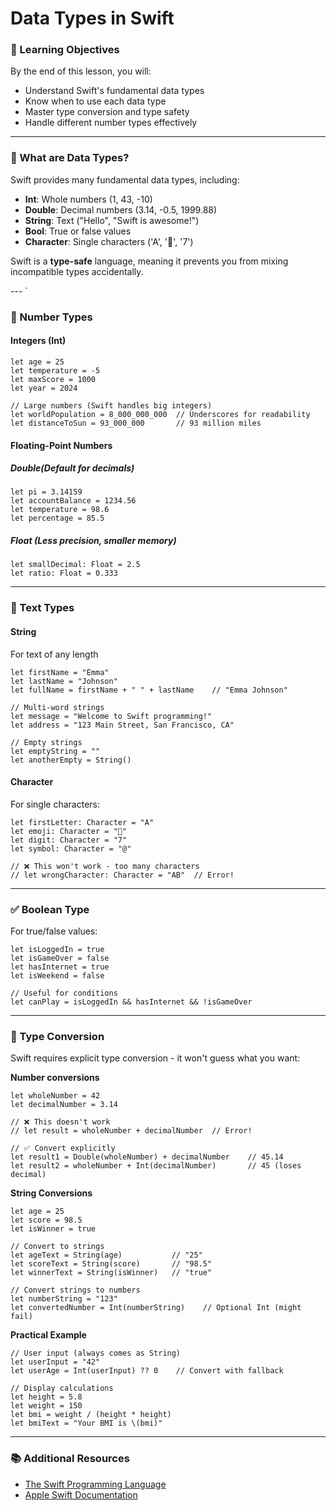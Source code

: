 # Data Types in Swift

### 🎯 Learning Objectives

By the end of this lesson, you will:
- Understand Swift's fundamental data types
- Know when to use each data type
- Master type conversion and type safety
- Handle different number types effectively

---

### 📖 What are Data Types?

Swift provides many fundamental data types, including:

- **Int**: Whole numbers (1, 43, -10)
- **Double**: Decimal numbers (3.14, -0.5, 1999.88)
- **String**: Text ("Hello", "Swift is awesome!")
- **Bool**: True or false values
- **Character**: Single characters ('A', '🥳', '7')

Swift is a **type-safe** language, meaning it prevents you from mixing incompatible types accidentally.

--- `

### 🔢 Number Types

#### Integers (Int)
```
let age = 25
let temperature = -5
let maxScore = 1000
let year = 2024

// Large numbers (Swift handles big integers)
let worldPopulation = 8_000_000_000  // Underscores for readability
let distanceToSun = 93_000_000       // 93 million miles
```

#### Floating-Point Numbers

##### Double(Default for decimals)

```
let pi = 3.14159
let accountBalance = 1234.56
let temperature = 98.6
let percentage = 85.5

```

##### Float (Less precision, smaller memory)

```
let smallDecimal: Float = 2.5
let ratio: Float = 0.333
```


---

### 📝 Text Types

#### String
For text of any length
```
let firstName = "Emma"
let lastName = "Johnson"
let fullName = firstName + " " + lastName    // "Emma Johnson"

// Multi-word strings
let message = "Welcome to Swift programming!"
let address = "123 Main Street, San Francisco, CA"

// Empty strings
let emptyString = ""
let anotherEmpty = String()
```


#### Character
For single characters:
```
let firstLetter: Character = "A"
let emoji: Character = "🎉"
let digit: Character = "7"
let symbol: Character = "@"

// ❌ This won't work - too many characters
// let wrongCharacter: Character = "AB"  // Error!
```

---

### ✅ Boolean Type
For true/false values:
```
let isLoggedIn = true
let isGameOver = false
let hasInternet = true
let isWeekend = false

// Useful for conditions
let canPlay = isLoggedIn && hasInternet && !isGameOver
```

---

### 🔄 Type Conversion
Swift requires explicit type conversion - it won't guess what you want:

**Number conversions**
```
let wholeNumber = 42
let decimalNumber = 3.14

// ❌ This doesn't work
// let result = wholeNumber + decimalNumber  // Error!

// ✅ Convert explicitly
let result1 = Double(wholeNumber) + decimalNumber    // 45.14
let result2 = wholeNumber + Int(decimalNumber)       // 45 (loses decimal)
```

**String Conversions**
```
let age = 25
let score = 98.5
let isWinner = true

// Convert to strings
let ageText = String(age)           // "25"
let scoreText = String(score)       // "98.5"
let winnerText = String(isWinner)   // "true"

// Convert strings to numbers
let numberString = "123"
let convertedNumber = Int(numberString)    // Optional Int (might fail)
```

**Practical Example**
```
// User input (always comes as String)
let userInput = "42"
let userAge = Int(userInput) ?? 0    // Convert with fallback

// Display calculations
let height = 5.8
let weight = 150
let bmi = weight / (height * height)
let bmiText = "Your BMI is \(bmi)"
```

---

### 📚 Additional Resources

- [The Swift Programming Language](https://docs.swift.org/swift-book/documentation/the-swift-programming-language/thebasics)
- [Apple Swift Documentation](https://developer.apple.com/documentation/swift)